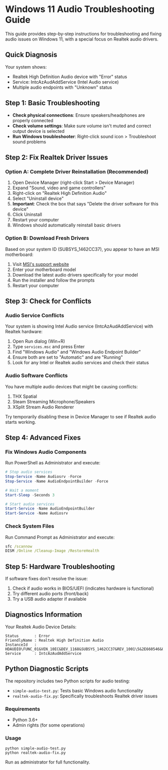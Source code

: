 # Windows 11 Audio Troubleshooting Guide

This guide provides step-by-step instructions for troubleshooting and fixing audio issues on Windows 11, with a special focus on Realtek audio drivers.

## Quick Diagnosis

Your system shows:
- Realtek High Definition Audio device with "Error" status
- Service: IntcAzAudAddService (Intel Audio service)
- Multiple audio endpoints with "Unknown" status

## Step 1: Basic Troubleshooting

- **Check physical connections**: Ensure speakers/headphones are properly connected
- **Check volume settings**: Make sure volume isn't muted and correct output device is selected
- **Run Windows troubleshooter**: Right-click sound icon > Troubleshoot sound problems

## Step 2: Fix Realtek Driver Issues

### Option A: Complete Driver Reinstallation (Recommended)

1. Open Device Manager (right-click Start > Device Manager)
2. Expand "Sound, video and game controllers"
3. Right-click on "Realtek High Definition Audio"
4. Select "Uninstall device"
5. **Important**: Check the box that says "Delete the driver software for this device"
6. Click Uninstall
7. Restart your computer
8. Windows should automatically reinstall basic drivers

### Option B: Download Fresh Drivers

Based on your system ID (SUBSYS_1462CC37), you appear to have an MSI motherboard:

1. Visit [MSI's support website](https://www.msi.com/support)
2. Enter your motherboard model
3. Download the latest audio drivers specifically for your model
4. Run the installer and follow the prompts
5. Restart your computer

## Step 3: Check for Conflicts

### Audio Service Conflicts

Your system is showing Intel Audio service (IntcAzAudAddService) with Realtek hardware:

1. Open Run dialog (Win+R)
2. Type `services.msc` and press Enter
3. Find "Windows Audio" and "Windows Audio Endpoint Builder"
4. Ensure both are set to "Automatic" and are "Running"
5. Look for any Intel or Realtek audio services and check their status

### Audio Software Conflicts

You have multiple audio devices that might be causing conflicts:

1. THX Spatial
2. Steam Streaming Microphone/Speakers
3. XSplit Stream Audio Renderer

Try temporarily disabling these in Device Manager to see if Realtek audio starts working.

## Step 4: Advanced Fixes

### Fix Windows Audio Components

Run PowerShell as Administrator and execute:

```powershell
# Stop audio services
Stop-Service -Name Audiosrv -Force
Stop-Service -Name AudioEndpointBuilder -Force

# Wait a moment
Start-Sleep -Seconds 3

# Start audio services
Start-Service -Name AudioEndpointBuilder
Start-Service -Name Audiosrv
```

### Check System Files

Run Command Prompt as Administrator and execute:

```cmd
sfc /scannow
DISM /Online /Cleanup-Image /RestoreHealth
```

## Step 5: Hardware Troubleshooting

If software fixes don't resolve the issue:

1. Check if audio works in BIOS/UEFI (indicates hardware is functional)
2. Try different audio ports (front/back)
3. Try a USB audio adapter if available

## Diagnostics Information

Your Realtek Audio Device Details:
```
Status       : Error
FriendlyName : Realtek High Definition Audio
InstanceId   : HDAUDIO\FUNC_01&VEN_10EC&DEV_1168&SUBSYS_1462CC37&REV_1001\5&2E660546&0&0001
Service      : IntcAzAudAddService
```

## Python Diagnostic Scripts

The repository includes two Python scripts for audio testing:
- `simple-audio-test.py`: Tests basic Windows audio functionality
- `realtek-audio-fix.py`: Specifically troubleshoots Realtek driver issues

### Requirements
- Python 3.6+
- Admin rights (for some operations)

### Usage
```
python simple-audio-test.py
python realtek-audio-fix.py
```

Run as administrator for full functionality.
